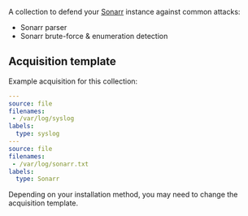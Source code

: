 A collection to defend your [Sonarr](https://github.com/Sonarr/Sonarr) instance against common attacks:
 - Sonarr parser
 - Sonarr brute-force & enumeration detection

## Acquisition template

Example acquisition for this collection:
```yaml
---
source: file
filenames:
 - /var/log/syslog
labels:
  type: syslog
---
source: file
filenames:
 - /var/log/sonarr.txt
labels:
  type: Sonarr
```
Depending on your installation method, you may need to change the acquisition template.
